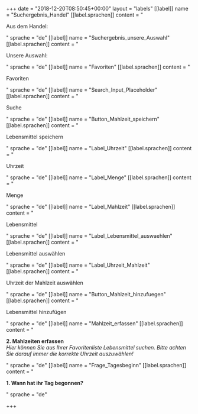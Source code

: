 +++
date = "2018-12-20T08:50:45+00:00"
layout = "labels"
[[label]]
name = "Suchergebnis_Handel"
[[label.sprachen]]
content = "<p>Aus dem Handel:</p>"
sprache = "de"
[[label]]
name = "Suchergebnis_unsere_Auswahl"
[[label.sprachen]]
content = "<p>Unsere Auswahl:</p>"
sprache = "de"
[[label]]
name = "Favoriten"
[[label.sprachen]]
content = "<p>Favoriten</p>"
sprache = "de"
[[label]]
name = "Search_Input_Placeholder"
[[label.sprachen]]
content = "<p>Suche</p>"
sprache = "de"
[[label]]
name = "Button_Mahlzeit_speichern"
[[label.sprachen]]
content = "<p>Lebensmittel speichern</p>"
sprache = "de"
[[label]]
name = "Label_Uhrzeit"
[[label.sprachen]]
content = "<p>Uhrzeit</p>"
sprache = "de"
[[label]]
name = "Label_Menge"
[[label.sprachen]]
content = "<p>Menge</p>"
sprache = "de"
[[label]]
name = "Label_Mahlzeit"
[[label.sprachen]]
content = "<p>Lebensmittel</p>"
sprache = "de"
[[label]]
name = "Label_Lebensmittel_auswaehlen"
[[label.sprachen]]
content = "<p>Lebensmittel auswählen</p>"
sprache = "de"
[[label]]
name = "Label_Uhrzeit_Mahlzeit"
[[label.sprachen]]
content = "<p>Uhrzeit der Mahlzeit auswählen</p>"
sprache = "de"
[[label]]
name = "Button_Mahlzeit_hinzufuegen"
[[label.sprachen]]
content = "<p>Lebensmittel hinzufügen</p>"
sprache = "de"
[[label]]
name = "Mahlzeit_erfassen"
[[label.sprachen]]
content = "<p><strong>2. Mahlzeiten erfassen<br></strong><em>Hier können Sie aus Ihrer Favoritenliste Lebensmittel suchen. Bitte achten Sie darauf immer die korrekte Uhrzeit auszuwählen!</em></p>"
sprache = "de"
[[label]]
name = "Frage_Tagesbeginn"
[[label.sprachen]]
content = "<p><strong>1. Wann hat ihr Tag begonnen?</strong></p>"
sprache = "de"

+++
